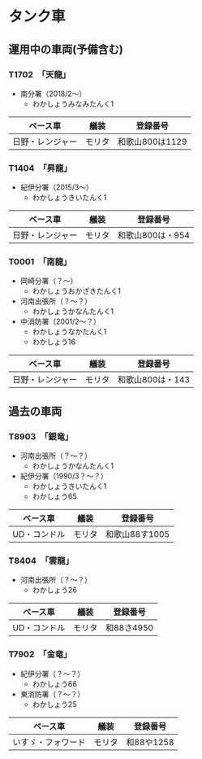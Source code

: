 # タンク車

## 運用中の車両(予備含む)

### T1702　「天龍」
- 南分署（2018/2〜）
    - わかしょうみなみたんく1

| ベース車 | 艤装 | 登録番号 |
| - | - | - |
| 日野・レンジャー | モリタ | 和歌山800は1129 |

### T1404　「昇龍」
- 紀伊分署（2015/3〜）
    - わかしょうきいたんく1

| ベース車 | 艤装 | 登録番号 |
| - | - | - |
| 日野・レンジャー | モリタ | 和歌山800は・954 |

### T0001　「南龍」
- 岡崎分署（？〜）
    - わかしょうおかざきたんく1
- 河南出張所（？〜？）
    - わかしょうかなんたんく1
- 中消防署（2001/2〜？）
    - わかしょうなかたんく1
    - わかしょう16

| ベース車 | 艤装 | 登録番号 |
| - | - | - |
| 日野・レンジャー | モリタ | 和歌山800は・143 |

## 過去の車両

### T8903　「銀竜」
- 河南出張所（？〜？）
    - わかしょうかなんたんく1
- 紀伊分署（1990/3？〜？）
    - わかしょうきいたんく1
    - わかしょう65

| ベース車 | 艤装 | 登録番号 |
| - | - | - |
| UD・コンドル | モリタ | 和歌山88す1005 |

### T8404　「雲龍」
- 河南出張所（？〜？）
    - わかしょう26

| ベース車 | 艤装 | 登録番号 |
| - | - | - |
| UD・コンドル | モリタ | 和88さ4950 |

### T7902　「金竜」
- 紀伊分署（？〜？）
    - わかしょう66
- 東消防署（？〜？）
    - わかしょう25

| ベース車 | 艤装 | 登録番号 |
| - | - | - |
| いすゞ・フォワード | モリタ | 和88や1258 |